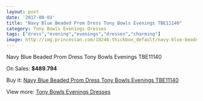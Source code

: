 ```yaml
---
layout: post
date: '2017-08-03'
title: "Navy Blue Beaded Prom Dress Tony Bowls Evenings TBE11140"
category: Tony Bowls Evenings Dresses
tags: ["dress","evening","evenings","dresses","charming"]
image: http://img.princessan.com/18246-thickbox_default/navy-blue-beaded-prom-dress-tony-bowls-evenings-tbe11140.jpg
---
```

Navy Blue Beaded Prom Dress Tony Bowls Evenings TBE11140

On Sales: **$489.794**
<a href="https://www.princessan.com/en/tony-bowls-evenings-dresses/8431-navy-blue-beaded-prom-dress-tony-bowls-evenings-tbe11140.html"><amp-img layout="responsive" width="600" height="600" src="//img.princessan.com/18246-thickbox_default/navy-blue-beaded-prom-dress-tony-bowls-evenings-tbe11140.jpg" alt="Navy Blue Beaded Prom Dress Tony Bowls Evenings TBE11140 0" /></a>
<a href="https://www.princessan.com/en/tony-bowls-evenings-dresses/8431-navy-blue-beaded-prom-dress-tony-bowls-evenings-tbe11140.html"><amp-img layout="responsive" width="600" height="600" src="//img.princessan.com/18249-thickbox_default/navy-blue-beaded-prom-dress-tony-bowls-evenings-tbe11140.jpg" alt="Navy Blue Beaded Prom Dress Tony Bowls Evenings TBE11140 1" /></a>
<a href="https://www.princessan.com/en/tony-bowls-evenings-dresses/8431-navy-blue-beaded-prom-dress-tony-bowls-evenings-tbe11140.html"><amp-img layout="responsive" width="600" height="600" src="//img.princessan.com/18248-thickbox_default/navy-blue-beaded-prom-dress-tony-bowls-evenings-tbe11140.jpg" alt="Navy Blue Beaded Prom Dress Tony Bowls Evenings TBE11140 2" /></a>
<a href="https://www.princessan.com/en/tony-bowls-evenings-dresses/8431-navy-blue-beaded-prom-dress-tony-bowls-evenings-tbe11140.html"><amp-img layout="responsive" width="600" height="600" src="//img.princessan.com/18247-thickbox_default/navy-blue-beaded-prom-dress-tony-bowls-evenings-tbe11140.jpg" alt="Navy Blue Beaded Prom Dress Tony Bowls Evenings TBE11140 3" /></a>

Buy it: [Navy Blue Beaded Prom Dress Tony Bowls Evenings TBE11140](https://www.princessan.com/en/tony-bowls-evenings-dresses/8431-navy-blue-beaded-prom-dress-tony-bowls-evenings-tbe11140.html "Navy Blue Beaded Prom Dress Tony Bowls Evenings TBE11140")

View more: [Tony Bowls Evenings Dresses](https://www.princessan.com/en/67-tony-bowls-evenings-dresses "Tony Bowls Evenings Dresses")
